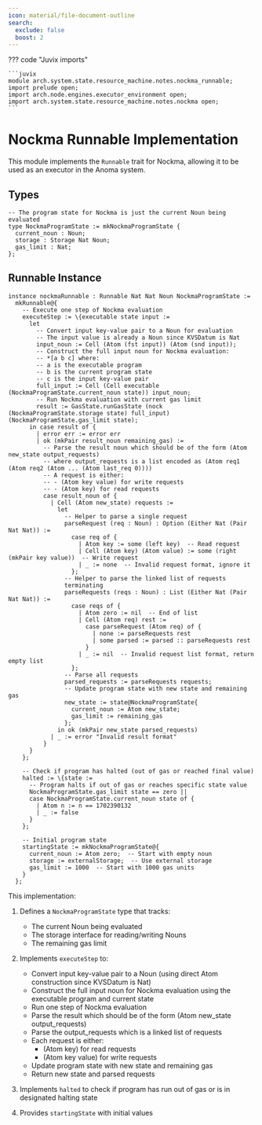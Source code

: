 ```yaml
---
icon: material/file-document-outline
search:
  exclude: false
  boost: 2
---
```


??? code "Juvix imports"

    ```juvix
    module arch.system.state.resource_machine.notes.nockma_runnable;
    import prelude open;
    import arch.node.engines.executor_environment open;
    import arch.system.state.resource_machine.notes.nockma open;
    ```

# Nockma Runnable Implementation

This module implements the `Runnable` trait for Nockma, allowing it to be used as an executor in the Anoma system.

## Types

```juvix
-- The program state for Nockma is just the current Noun being evaluated
type NockmaProgramState := mkNockmaProgramState {
  current_noun : Noun;
  storage : Storage Nat Noun;
  gas_limit : Nat;
};
```

## Runnable Instance

```juvix
instance nockmaRunnable : Runnable Nat Nat Noun NockmaProgramState :=
  mkRunnable@{
    -- Execute one step of Nockma evaluation
    executeStep := \{executable state input :=
      let
        -- Convert input key-value pair to a Noun for evaluation
        -- The input value is already a Noun since KVSDatum is Nat
        input_noun := Cell (Atom (fst input)) (Atom (snd input));
        -- Construct the full input noun for Nockma evaluation:
        -- *[a b c] where:
        -- a is the executable program
        -- b is the current program state
        -- c is the input key-value pair
        full_input := Cell (Cell executable (NockmaProgramState.current_noun state)) input_noun;
        -- Run Nockma evaluation with current gas limit
        result := GasState.runGasState (nock (NockmaProgramState.storage state) full_input) (NockmaProgramState.gas_limit state);
      in case result of {
        | error err := error err
        | ok (mkPair result_noun remaining_gas) :=
          -- Parse the result noun which should be of the form (Atom new_state output_requests)
          -- where output_requests is a list encoded as (Atom req1 (Atom req2 (Atom ... (Atom last_req 0))))
          -- A request is either:
          -- - (Atom key value) for write requests
          -- - (Atom key) for read requests
          case result_noun of {
            | Cell (Atom new_state) requests :=
              let
                -- Helper to parse a single request
                parseRequest (req : Noun) : Option (Either Nat (Pair Nat Nat)) :=
                  case req of {
                    | Atom key := some (left key)  -- Read request
                    | Cell (Atom key) (Atom value) := some (right (mkPair key value))  -- Write request
                    | _ := none  -- Invalid request format, ignore it
                  };
                -- Helper to parse the linked list of requests
                terminating
                parseRequests (reqs : Noun) : List (Either Nat (Pair Nat Nat)) :=
                  case reqs of {
                    | Atom zero := nil  -- End of list
                    | Cell (Atom req) rest :=
                      case parseRequest (Atom req) of {
                        | none := parseRequests rest
                        | some parsed := parsed :: parseRequests rest
                      }
                    | _ := nil  -- Invalid request list format, return empty list
                  };
                -- Parse all requests
                parsed_requests := parseRequests requests;
                -- Update program state with new state and remaining gas
                new_state := state@NockmaProgramState{
                  current_noun := Atom new_state;
                  gas_limit := remaining_gas
                };
              in ok (mkPair new_state parsed_requests)
            | _ := error "Invalid result format"
          }
      }
    };

    -- Check if program has halted (out of gas or reached final value)
    halted := \{state :=
      -- Program halts if out of gas or reaches specific state value
      NockmaProgramState.gas_limit state == zero ||
      case NockmaProgramState.current_noun state of {
        | Atom n := n == 1702390132
        | _ := false
      }
    };

    -- Initial program state
    startingState := mkNockmaProgramState@{
      current_noun := Atom zero;  -- Start with empty noun
      storage := externalStorage;  -- Use external storage
      gas_limit := 1000  -- Start with 1000 gas units
    }
  };
```

This implementation:

1. Defines a `NockmaProgramState` type that tracks:
   - The current Noun being evaluated
   - The storage interface for reading/writing Nouns
   - The remaining gas limit

2. Implements `executeStep` to:
   - Convert input key-value pair to a Noun (using direct Atom construction since KVSDatum is Nat)
   - Construct the full input noun for Nockma evaluation using the executable program and current state
   - Run one step of Nockma evaluation
   - Parse the result which should be of the form (Atom new_state output_requests)
   - Parse the output_requests which is a linked list of requests
   - Each request is either:
     - (Atom key) for read requests
     - (Atom key value) for write requests
   - Update program state with new state and remaining gas
   - Return new state and parsed requests

3. Implements `halted` to check if program has run out of gas or is in designated halting state

4. Provides `startingState` with initial values
